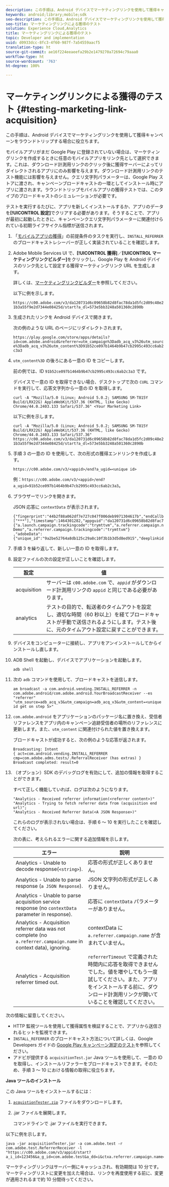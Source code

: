```yaml
---
description: この手順は、Android デバイスでマーケティングリンクを使用して獲得キャンペーンをラウンドトリップする場合に役立ちます。
keywords: android;library;mobile;sdk
seo-description: この手順は、Android デバイスでマーケティングリンクを使用して獲得キャンペーンをラウンドトリップする場合に役立ちます。
seo-title: マーケティングリンクによる獲得のテスト
solution: Experience Cloud,Analytics
title: マーケティングリンクによる獲得のテスト
topic: Developer and implementation
uuid: d0933dcc-8fc3-4f60-987f-7a54559aacf5
translation-type: ht
source-git-commit: ae16f224eeaeefa29b2e1479270a72694c79aaa0
workflow-type: ht
source-wordcount: '763'
ht-degree: 100%

---
```



# マーケティングリンクによる獲得のテスト {#testing-marketing-link-acquisition}

この手順は、Android デバイスでマーケティングリンクを使用して獲得キャンペーンをラウンドトリップする場合に役立ちます。

モバイルアプリがまだ Google Play に登録されていない場合は、マーケティングリンクを作成するときに任意のモバイルアプリをリンク先として選択できます。これは、ダウンロード計測用リンクのクリック後に獲得サーバーによってリダイレクトされるアプリにのみ影響を与えます。ダウンロード計測用リンクのテスト機能には影響を与えません。クエリ文字列パラメーターは、Google Play ストアに渡され、キャンペーンブロードキャストの一環としてインストール時にアプリに渡されます。ラウンドトリップモバイルアプリの獲得テストでは、このタイプのブロードキャストのシミュレーションが必要です。

テストを実行するたびに、アプリを新しくインストールするか、アプリのデータを&#x200B;**[!UICONTROL 設定]**&#x200B;でクリアする必要があります。そうすることで、アプリが最初に起動したときに、キャンペーンクエリ文字列パラメーターに関連付けられている初期ライフサイクル指標が送信されます。

1. 「[モバイルアプリの獲得](/help/android/acquisition-main/acquisition.md)」の前提条件のタスクを実行し、`INSTALL_REFERRER` のブロードキャストレシーバーが正しく実装されていることを確認します。
1. Adobe Mobile Services UI で、**[!UICONTROL 獲得]**／**[!UICONTROL マーケティングリンクビルダー]**&#x200B;をクリックし、Google Play を Android デバイスのリンク先として設定する獲得マーケティングリンク URL を生成します。

   詳しくは、[マーケティングリンクビルダー](/help/using/acquisition-main/c-marketing-links-builder/c-marketing-links-builder.md)を参照してください。

   以下に例を示します。

   `https://c00.adobe.com/v3/da120731d6c09658b82d8fac78da1d5fc2d09c48e21b3a55f9e2d7344e08425d/start?a_dl=573e5bb3248a501360c2890b`

1. 生成されたリンクを Android デバイスで開きます。

   次の例のような URL のページにリダイレクトされます。

   `https://play.google.com/store/apps/details?id=com.adobe.android&referrer=utm_campaign%3Dadb_acq_v3%26utm_source%3Dadb_acq_v3%26utm_content%3D91b52ce097b1464b9b47cb2995c493cc6ab2c3a3`

1. `utm_content%3D` の後ろにある一意の ID をコピーします。

   前の例では、ID `91b52ce097b1464b9b47cb2995c493cc6ab2c3a3` です。

   デバイスで一意の ID を取得できない場合、デスクトップで次の `CURL` コマンドを実行して、応答文字列から一意の ID を取得します。

   `curl -A "Mozilla/5.0 (Linux; Android 5.0.2; SAMSUNG SM-T815Y Build/LRX22G) AppleWebKit/537.36 (KHTML, like Gecko) Chrome/44.0.2403.133 Safari/537.36" <Your Marketing Link>`

   以下に例を示します。

   `curl -A "Mozilla/5.0 (Linux; Android 5.0.2; SAMSUNG SM-T815Y Build/LRX22G) AppleWebKit/537.36 (KHTML, like Gecko) Chrome/44.0.2403.133 Safari/537.36" https://c00.adobe.com/v3/da120731d6c09658b82d8fac78da1d5fc2d09c48e21b3a55f9e2d7344e08425d/start?a_dl=573e5bb3248a501360c2890b`

1. 手順 3 の一意の ID を使用して、次の形式の獲得エンドリンクを作成します。

   `https://c00.adobe.com/v3/<appid>/end?a_ugid=<unique id>`

   例：`https://c00.adobe.com/v3/<appid>/end?a_ugid=91b52ce097b1464b9b47cb2995c493cc6ab2c3a3`。

1. ブラウザーでリンクを開きます。

   JSON 応答に `contextData` が表示されます。

   ```
   {"fingerprint":"44b2f88a062df7e727c047f006deb9971304617b","endCallbacks":["***"],"timestamp":1464301282,"appguid":"da120731d6c09658b82d8fac78da1d5fc2d09c48e21b3a55f9e2d7344e08425d","contextData": 
   {"a.launch.campaign.trackingcode":"trymttvm","a.referrer.campaign.name":"Android Demo","a.referrer.campaign.trackingcode":"trymttvm"} 
   ,"adobeData":{"unique_id":"9a2be52764a8db125c29a8c10f3b1b3d5d8ed915","deeplinkid":"57476c26072932ec6d3a470b"}}.
   ```

1. 手順 3 を繰り返して、新しい一意の ID を取得します。
1. 設定ファイルの次の設定が正しいことを確認します。

   | 設定 | 値 |
   |--- |--- |
   | acquisition | サーバーは `c00.adobe.com` で、*`appid`* がダウンロード計測用リンクの `appid` と同じである必要があります。 |
   | analytics | テストの目的で、転送者のタイムアウトを設定し、適切な時間（60 秒以上）を経てブロードキャストが手動で送信されるようにします。テスト後に、元のタイムアウト設定に戻すことができます。 |

1. デバイスをコンピューターに接続し、アプリをアンインストールしてからインストールし直します。
1. ADB Shell を起動し、デバイスでアプリケーションを起動します。

   ```
   adb shell
   ```

1. 次の `adb` コマンドを使用して、ブロードキャストを送信します。

   ```
   am broadcast -a com.android.vending.INSTALL_REFERRER -n com.adobe.android/com.adobe.android.YourBroadcastReceiver --es "referrer" "utm_source=adb_acq_v3&utm_campaign=adb_acq_v3&utm_content=<unique id get on step 5>"
   ```

1. `com.adobe.android` をアプリケーションのパッケージ名に置き換え、受信者リファレンスをアプリ内のキャンペーン追跡受信者の場所のリファレンスに更新します。また、`utm_content` に関連付けられた値を置き換えます。

   ブロードキャストが成功すると、次の例のような応答が返されます。

   ```
   Broadcasting: Intent 
   { act=com.android.vending.INSTALL_REFERRER cmp=com.adobe.adms.tests/.ReferralReceiver (has extras) } 
   Broadcast completed: result=0 
   ```

1. （オプション）SDK のデバッグログを有効にして、追加の情報を取得することができます。

   すべて正しく機能していれば、ログは次のようになります。

   ```
   "Analytics - Received referrer information(<referrer content>)" 
   "Analytics - Trying to fetch referrer data from (acquisition end url)"; 
   "Analytics - Received Referrer Data(<A JSON Response>)"
   ```

   これらのログが表示されない場合は、手順 6 ～ 10 を実行したことを確認してください。

   次の表に、考えられるエラーに関する追加情報を示します。

   | エラー | 説明 |
   |--- |--- |
   | Analytics - Unable to decode response(`<string>`). | 応答の形式が正しくありません。 |
   | Analytics - Unable to parse response (`a JSON Response`). | JSON 文字列の形式が正しくありません。 |
   | Analytics - Unable to parse acquisition service response (no `contextData` parameter in response). | 応答に `contextData` パラメーターがありません。 |
   | Analytics - Acquisition referrer data was not complete (no `a.referrer.campaign.name` in context data), ignoring. | contextData に `a.referrer.campaign.name` が含まれていません。 |
   | Analytics - Acquisition referrer timed out. | `referrerTimeout` で定義された時間内に応答を取得できませんでした。値を増やしてもう一度試してください。また、アプリをインストールする前に、ダウンロード計測用リンクが開いていることを確認してください。 |

次の情報に留意してください。

* HTTP 監視ツールを使用して獲得属性を検証することで、アプリから送信されるヒットを監視できます。
* `INSTALL_REFERRER` のブロードキャスト方法について詳しくは、Google Developers ガイドの [Google Play キャンペーン測定のテスト](https://developers.google.com/analytics/solutions/testing-play-campaigns)を参照してください。
* アドビが提供する `acquisitionTest.jar` Java ツールを使用して、一意の ID を取得し、インストールリファラーをブロードキャストできます。そのため、手順 3 ～ 10 における情報の取得に役立ちます。

**Java ツールのインストール**

この Java ツールをインストールするには：

1. [`acquistionTester.zip`](../assets/acquisitionTester.zip) ファイルをダウンロードします。
1. .jar ファイルを展開します。

   コマンドラインで .jar ファイルを実行できます。

以下に例を示します。

```
java -jar acquisitionTester.jar -a com.adobe.test -r com.adobe.test.ReferrerReceiver -l "https://c00.adobe.com/v3/appid/start?a_i_id=123456&a_g_id=com.adobe.test&a_dd=i&ctxa.referrer.campaign.name=name&ctxa.referrer.campaign.trackingcode=1234
```

マーケティングリンクはサーバー側にキャッシュされ、有効期間は 10 分です。マーケティングリストに変更を加えた場合は、リンクを再度使用する前に、変更が適用されるまで約 10 分間待ってください。
